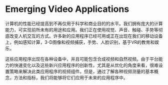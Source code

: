 # Emerging Video Applications
计算机的性能已经提高到不再仅用于科学和商业目的的水平。我们拥有庞大的计算能力，可实现前所未有的用途和应用。我们正在使用视觉、声音、触碰、手势等彻底改变人机交互的方式。许多新的应用程序已经可用或正在出现在我们的移动设备上，例如感知计算，3-D图像和视频捕获，手势、人脸识别，基于VR的教育和娱乐。

这些应用程序出现在各种设备中，并且可能包含合成视频和自然视频。由于平台能力的快速变化以及这些新兴应用程序的创新性，尤其是从优化的角度来看，很难设置策略来解决此类应用程序的视频组件。但是，通过了解各种视频测量的基本概念，方法和指标，我们将能够将它们应用于未来的应用程序中。
